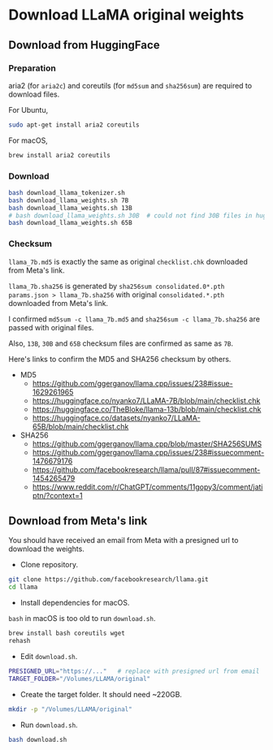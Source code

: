 # Download LLaMA original weights

## Download from HuggingFace

### Preparation

aria2 (for `aria2c`) and coreutils (for `md5sum` and `sha256sum`) are required to download files.

For Ubuntu,

```bash
sudo apt-get install aria2 coreutils
```

For macOS,

```bash
brew install aria2 coreutils
```

### Download

```bash
bash download_llama_tokenizer.sh
bash download_llama_weights.sh 7B
bash download_llama_weights.sh 13B
# bash download_llama_weights.sh 30B  # could not find 30B files in huggingface
bash download_llama_weights.sh 65B
```

### Checksum

`llama_7b.md5` is exactly the same as original `checklist.chk` downloaded from Meta's link.

`llama_7b.sha256` is generated by `sha256sum consolidated.0*.pth params.json > llama_7b.sha256` with original `consolidated.*.pth` downloaded from Meta's link.

I confirmed `md5sum -c llama_7b.md5` and `sha256sum -c llama_7b.sha256` are passed with original files.

Also, `13B`, `30B` and `65B` checksum files are confirmed as same as `7B`.

Here's links to confirm the MD5 and SHA256 checksum by others.

- MD5
  - https://github.com/ggerganov/llama.cpp/issues/238#issue-1629261965
  - https://huggingface.co/nyanko7/LLaMA-7B/blob/main/checklist.chk
  - https://huggingface.co/TheBloke/llama-13b/blob/main/checklist.chk
  - https://huggingface.co/datasets/nyanko7/LLaMA-65B/blob/main/checklist.chk
- SHA256
  - https://github.com/ggerganov/llama.cpp/blob/master/SHA256SUMS
  - https://github.com/ggerganov/llama.cpp/issues/238#issuecomment-1476679176
  - https://github.com/facebookresearch/llama/pull/87#issuecomment-1454265479
  - https://www.reddit.com/r/ChatGPT/comments/11gopy3/comment/jatiptn/?context=1


## Download from Meta's link

You should have received an email from Meta with a presigned url to download the weights.

- Clone repository.

```bash
git clone https://github.com/facebookresearch/llama.git
cd llama
```

- Install dependencies for macOS.

`bash` in macOS is too old to run `download.sh`.

```bash
brew install bash coreutils wget
rehash
```

- Edit `download.sh`.

```bash
PRESIGNED_URL="https://..."   # replace with presigned url from email
TARGET_FOLDER="/Volumes/LLAMA/original"
```

- Create the target folder. It should need ~220GB.

```bash
mkdir -p "/Volumes/LLAMA/original"
```

- Run `download.sh`.

```bash
bash download.sh
```
